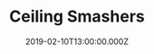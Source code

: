 ---
bylines: "Martin Banks"
capi: ""
date: "2019-02-10T13:00:00.000Z"
description: ""
preview: "https://d2n6ofw4o746cn.cloudfront.net/T3Interactives/2019/0204-aa-top125-women-p1/dist/PROD/5310bbc56f7bc942c0f9016bf23007f3.html"
slug: "ceiling-smashers"
tech: "vue.js"
thumb: ""
title: "Ceiling Smashers"
---